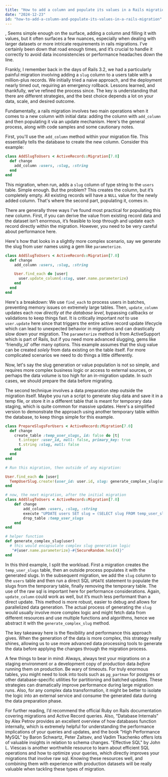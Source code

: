```yaml
---
title: "How to add a column and populate its values in a Rails migration?"
date: "2024-12-23"
id: "how-to-add-a-column-and-populate-its-values-in-a-rails-migration"
---
```


,  Seems simple enough on the surface, adding a column and filling it with values, but it often surfaces a few nuances, especially when dealing with larger datasets or more intricate requirements in rails migrations. I've certainly been down that road enough times, and it’s crucial to handle it correctly to avoid data inconsistencies or performance headaches down the line.

Frankly, I remember back in the days of Rails 3.2, we had a particularly painful migration involving adding a `slug` column to a users table with a million-plus records. We initially tried a naive approach, and the deployment nearly timed out, requiring an emergency rollback. Lessons learned, and thankfully, we’ve refined the process since. The key is understanding that there are different strategies, and the best choice depends a lot on your data, scale, and desired outcome.

Fundamentally, a rails migration involves two main operations when it comes to a new column with initial data: adding the column with `add_column` and then populating it via an update mechanism. Here's the general process, along with code samples and some cautionary notes.

First, you'll use the `add_column` method within your migration file. This essentially tells the database to create the new column. Consider this example:

```ruby
class AddSlugToUsers < ActiveRecord::Migration[7.0]
  def change
    add_column :users, :slug, :string
  end
end
```

This migration, when run, adds a `slug` column of type string to the `users` table. Simple enough. But the problem? This creates the column, but it’s completely empty. All existing records will have a `NULL` value for the newly added column. That's where the second part, populating it, comes in.

There are generally three ways I've found most practical for populating this new column. First, if you can derive the value from existing record data and the dataset isn’t enormous, it’s feasible to loop through and update each record directly within the migration. However, you need to be very careful about performance here.

Here's how that looks in a slightly more complex scenario, say we generate the slug from user names using a gem like `parameterize`.

```ruby
class AddSlugToUsers < ActiveRecord::Migration[7.0]
  def change
    add_column :users, :slug, :string

    User.find_each do |user|
      user.update_column(:slug, user.name.parameterize)
    end
  end
end
```

Here's a breakdown: We use `find_each` to process users in batches, preventing memory issues on extremely large tables. Then, `update_column` updates each row *directly at the database level*, bypassing callbacks or validations to keep things fast. It is critically important *not* to use `user.update` here since that triggers the entire active record update lifecycle which can lead to unexpected behavior in migrations and can drastically slow down your migration. The `parameterize` method is from ActiveSupport which is part of Rails, but if you need more advanced slugging, gems like 'friendly_id' offer many options. This example assumes that the slug value can be created *solely* from data existing on the table itself. For more complicated scenarios we need to do things a little differently.

Now, let's say the slug generation or value population is not so simple, and requires more complex business logic or access to external sources, or perhaps the data volume is too high for an in-migration update. In such cases, we should prepare the data before migrating.

The second technique involves a data preparation step outside the migration itself. Maybe you run a script to generate slug data and save it in a temp file, or store it in a different table that is meant for temporary data staging, which is quite common for massive updates. Here's a simplified version to demonstrate the approach using another temporary table within the database, to keep things simple for this example.

```ruby
class PrepareSlugsForUsers < ActiveRecord::Migration[7.0]
  def change
    create_table :temp_user_slugs, id: false do |t|
      t.integer :user_id, null: false, primary_key: true
      t.string :slug, null: false
    end
  end
end

# Run this migration, then outside of any migration:

User.find_each do |user|
  TempUserSlug.create!(user_id: user.id, slug: generate_complex_slug(user))
end

# now, the next migration, after the initial migration
class AddSlugToUsers < ActiveRecord::Migration[7.0]
    def change
        add_column :users, :slug, :string
        execute "UPDATE users SET slug = (SELECT slug FROM temp_user_slugs WHERE user_id = users.id)"
        drop_table :temp_user_slugs
    end
end

# helper function
def generate_complex_slug(user)
  # this would encapsulate complex slug generation logic
   "#{user.name.parameterize}-#{SecureRandom.hex(4)}"
end

```

In this third example, I split the workload. First a migration creates the `temp_user_slugs` table, then an outside process populates it with the generated slugs. In the subsequent migration, we add the `slug` column to the `users` table and then run a direct SQL `UPDATE` statement to populate the slugs from the temporary table, finally removing the temporary table. The use of the raw sql is important here for performance considerations. Again, `update_column` could work as well, but it’s much less performant than a direct update. This method is more robust, easier to debug and allows for parallelized data generation. The actual process of generating the `slug` would usually involve more complex logic and might fetch data from different resources and use multiple functions and algorithms, hence we abstract it with the `generate_complex_slug` method.

The key takeaway here is the flexibility and performance this approach gives. When the generation of the data is more complex, this strategy really shines, allowing us to use more advanced data processing tools to generate the data before applying the changes through the migration process.

A few things to bear in mind: Always, always test your migrations on a staging environment or a development copy of production data *before* running them on production. Be wary of timeouts. For truly enormous tables, you might need to look into tools such as `pg_partman` for postgres or other database-specific utilities for partitioning and batched updates. These strategies can dramatically improve performance during large migration runs. Also, for any complex data transformation, it might be better to isolate the logic into an external service and consume the generated data during the data preparation phase.

For further reading, I’d recommend the official Ruby on Rails documentation covering migrations and Active Record queries. Also, “Database Internals” by Alex Petrov provides an excellent overview of how databases function internally, which is extremely helpful for understanding the performance implications of your queries and updates, and the book "High Performance MySQL" by Baron Schwartz, Peter Zaitsev, and Vadim Tkachenko offers lots of valuable insights in relation to schema changes. "Effective SQL" by John L. Viescas is another worthwhile resource to learn about efficient SQL operations and how to optimize your queries, which directly improves your migrations that involve raw sql. Knowing these resources well, and combining them with experience with production datasets will be really valuable when tackling these types of migration.
